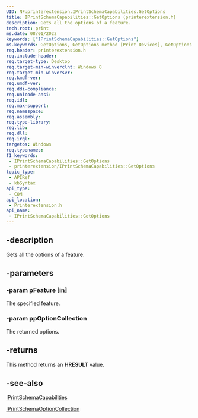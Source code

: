 ```yaml
---
UID: NF:printerextension.IPrintSchemaCapabilities.GetOptions
title: IPrintSchemaCapabilities::GetOptions (printerextension.h)
description: Gets all the options of a feature.
tech.root: print
ms.date: 08/01/2022
keywords: ["IPrintSchemaCapabilities::GetOptions"]
ms.keywords: GetOptions, GetOptions method [Print Devices], GetOptions method [Print Devices],IPrintSchemaCapabilities interface, IPrintSchemaCapabilities, IPrintSchemaCapabilities interface [Print Devices],GetOptions method, IPrintSchemaCapabilities.GetOptions, IPrintSchemaCapabilities::GetOptions, print.iprintschemacapabilities_getoptions, printerextension/IPrintSchemaCapabilities::GetOptions
req.header: printerextension.h
req.include-header: 
req.target-type: Desktop
req.target-min-winverclnt: Windows 8
req.target-min-winversvr: 
req.kmdf-ver: 
req.umdf-ver: 
req.ddi-compliance: 
req.unicode-ansi: 
req.idl: 
req.max-support: 
req.namespace: 
req.assembly: 
req.type-library: 
req.lib: 
req.dll: 
req.irql: 
targetos: Windows
req.typenames: 
f1_keywords:
 - IPrintSchemaCapabilities::GetOptions
 - printerextension/IPrintSchemaCapabilities::GetOptions
topic_type:
 - APIRef
 - kbSyntax
api_type:
 - COM
api_location:
 - Printerextension.h
api_name:
 - IPrintSchemaCapabilities::GetOptions
---
```


## -description

Gets all the options of a feature.

## -parameters

### -param pFeature [in]

The specified feature.

### -param ppOptionCollection

The returned options.

## -returns

This method returns an **HRESULT** value.

## -see-also

[IPrintSchemaCapabilities](./nn-printerextension-iprintschemacapabilities.md)

[IPrintSchemaOptionCollection](./nn-printerextension-iprintschemaoptioncollection.md)